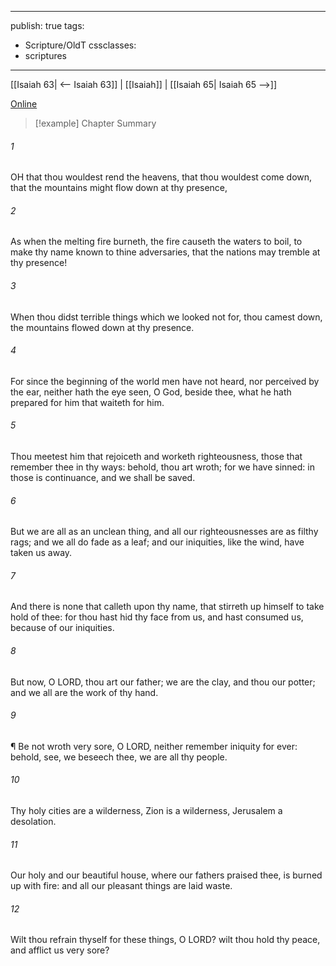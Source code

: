 

---
publish: true
tags:
  - Scripture/OldT
cssclasses:
  - scriptures
---
[[Isaiah 63| <-- Isaiah 63]] | [[Isaiah]] | [[Isaiah 65| Isaiah 65 -->]]

[Online](https://churchofjesuschrist.org/study/scriptures/ot/isa/64?lang=eng)

>[!example] Chapter Summary
>
###### 1
OH that thou wouldest rend the heavens, that thou wouldest come down, that the mountains might flow down at thy presence,
###### 2
As when the melting fire burneth, the fire causeth the waters to boil, to make thy name known to thine adversaries, that the nations may tremble at thy presence!
###### 3
When thou didst terrible things which we looked not for, thou camest down, the mountains flowed down at thy presence.
###### 4
For since the beginning of the world men have not heard, nor perceived by the ear, neither hath the eye seen, O God, beside thee, what he hath prepared for him that waiteth for him.
###### 5
Thou meetest him that rejoiceth and worketh righteousness, those that remember thee in thy ways: behold, thou art wroth; for we have sinned: in those is continuance, and we shall be saved.
###### 6
But we are all as an unclean thing, and all our righteousnesses are as filthy rags; and we all do fade as a leaf; and our iniquities, like the wind, have taken us away.
###### 7
And there is none that calleth upon thy name, that stirreth up himself to take hold of thee: for thou hast hid thy face from us, and hast consumed us, because of our iniquities.
###### 8
But now, O LORD, thou art our father; we are the clay, and thou our potter; and we all are the work of thy hand.
###### 9
¶ Be not wroth very sore, O LORD, neither remember iniquity for ever: behold, see, we beseech thee, we are all thy people.
###### 10
Thy holy cities are a wilderness, Zion is a wilderness, Jerusalem a desolation.
###### 11
Our holy and our beautiful house, where our fathers praised thee, is burned up with fire: and all our pleasant things are laid waste.
###### 12
Wilt thou refrain thyself for these things, O LORD?  wilt thou hold thy peace, and afflict us very sore?



